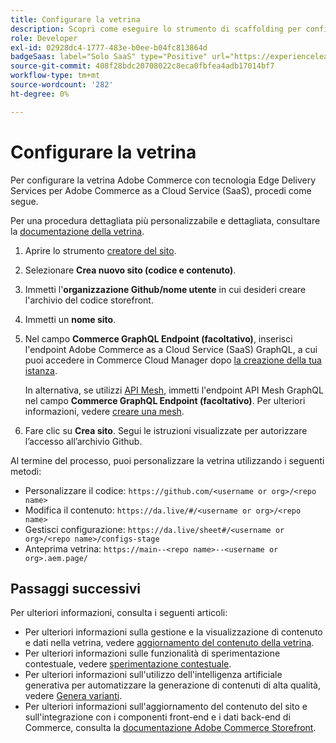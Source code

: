 ```yaml
---
title: Configurare la vetrina
description: Scopri come eseguire lo strumento di scaffolding per configurare la vetrina  [!DNL Adobe Commerce as a Cloud Service] .
role: Developer
exl-id: 02928dc4-1777-483e-b0ee-b04fc813864d
badgeSaas: label="Solo SaaS" type="Positive" url="https://experienceleague.adobe.com/en/docs/commerce/user-guides/product-solutions" tooltip="Applicabile solo ai progetti Adobe Commerce as a Cloud Service e Adobe Commerce Optimizer (infrastruttura SaaS gestita da Adobe)."
source-git-commit: 408f28bdc20708022c8eca0fbfea4adb17014bf7
workflow-type: tm+mt
source-wordcount: '282'
ht-degree: 0%

---
```


# Configurare la vetrina

Per configurare la vetrina Adobe Commerce con tecnologia Edge Delivery Services per Adobe Commerce as a Cloud Service (SaaS), procedi come segue.

Per una procedura dettagliata più personalizzabile e dettagliata, consultare la [documentazione della vetrina](https://experienceleague.adobe.com/developer/commerce/storefront/get-started/).

1. Aprire lo strumento [creatore del sito](https://da.live/app/adobe-commerce/storefront-tools/tools/site-creator/site-creator).

1. Selezionare **Crea nuovo sito (codice e contenuto)**.

1. Immetti l&#39;**organizzazione Github/nome utente** in cui desideri creare l&#39;archivio del codice storefront.

1. Immetti un **nome sito**.

1. Nel campo **Commerce GraphQL Endpoint (facoltativo)**, inserisci l&#39;endpoint Adobe Commerce as a Cloud Service (SaaS) GraphQL, a cui puoi accedere in Commerce Cloud Manager dopo [la creazione della tua istanza](./getting-started.md#create-an-instance).

   In alternativa, se utilizzi [API Mesh](https://developer.adobe.com/graphql-mesh-gateway/mesh/basic), immetti l&#39;endpoint API Mesh GraphQL nel campo **Commerce GraphQL Endpoint (facoltativo)**. Per ulteriori informazioni, vedere [creare una mesh](https://developer.adobe.com/graphql-mesh-gateway/mesh/basic/create-mesh).

1. Fare clic su **Crea sito**. Segui le istruzioni visualizzate per autorizzare l’accesso all’archivio Github.

Al termine del processo, puoi personalizzare la vetrina utilizzando i seguenti metodi:

* Personalizzare il codice: `https://github.com/<username or org>/<repo name>`
* Modifica il contenuto: `https://da.live/#/<username or org>/<repo name>`
* Gestisci configurazione: `https://da.live/sheet#/<username or org>/<repo name>/configs-stage`
* Anteprima vetrina: `https://main--<repo name>--<username or org>.aem.page/`

## Passaggi successivi

Per ulteriori informazioni, consulta i seguenti articoli:

* Per ulteriori informazioni sulla gestione e la visualizzazione di contenuto e dati nella vetrina, vedere [aggiornamento del contenuto della vetrina](./use-cases.md#update-storefront-content).
* Per ulteriori informazioni sulle funzionalità di sperimentazione contestuale, vedere [sperimentazione contestuale](./use-cases.md#contextual-experimentation).
* Per ulteriori informazioni sull&#39;utilizzo dell&#39;intelligenza artificiale generativa per automatizzare la generazione di contenuti di alta qualità, vedere [Genera varianti](./use-cases.md#generate-variations).
* Per ulteriori informazioni sull&#39;aggiornamento del contenuto del sito e sull&#39;integrazione con i componenti front-end e i dati back-end di Commerce, consulta la [documentazione Adobe Commerce Storefront](https://experienceleague.adobe.com/developer/commerce/storefront/).
